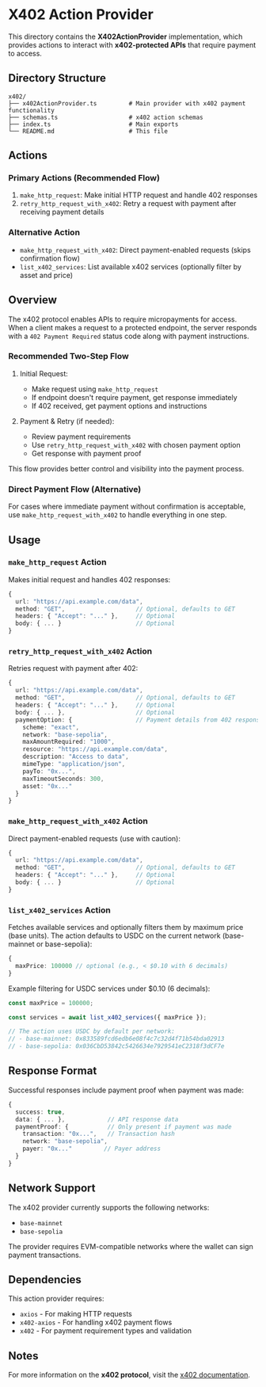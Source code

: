 # X402 Action Provider

This directory contains the **X402ActionProvider** implementation, which provides actions to interact with **x402-protected APIs** that require payment to access.

## Directory Structure

```
x402/
├── x402ActionProvider.ts         # Main provider with x402 payment functionality
├── schemas.ts                    # x402 action schemas
├── index.ts                      # Main exports
└── README.md                     # This file
```

## Actions

### Primary Actions (Recommended Flow)

1. `make_http_request`: Make initial HTTP request and handle 402 responses
2. `retry_http_request_with_x402`: Retry a request with payment after receiving payment details

### Alternative Action

- `make_http_request_with_x402`: Direct payment-enabled requests (skips confirmation flow)
- `list_x402_services`: List available x402 services (optionally filter by asset and price)

## Overview

The x402 protocol enables APIs to require micropayments for access. When a client makes a request to a protected endpoint, the server responds with a `402 Payment Required` status code along with payment instructions.

### Recommended Two-Step Flow

1. Initial Request:
   - Make request using `make_http_request`
   - If endpoint doesn't require payment, get response immediately
   - If 402 received, get payment options and instructions

2. Payment & Retry (if needed):
   - Review payment requirements
   - Use `retry_http_request_with_x402` with chosen payment option
   - Get response with payment proof

This flow provides better control and visibility into the payment process.

### Direct Payment Flow (Alternative)

For cases where immediate payment without confirmation is acceptable, use `make_http_request_with_x402` to handle everything in one step.

## Usage

### `make_http_request` Action

Makes initial request and handles 402 responses:

```typescript
{
  url: "https://api.example.com/data",
  method: "GET",                    // Optional, defaults to GET
  headers: { "Accept": "..." },     // Optional
  body: { ... }                     // Optional
}
```

### `retry_http_request_with_x402` Action

Retries request with payment after 402:

```typescript
{
  url: "https://api.example.com/data",
  method: "GET",                    // Optional, defaults to GET
  headers: { "Accept": "..." },     // Optional
  body: { ... },                    // Optional
  paymentOption: {                  // Payment details from 402 response
    scheme: "exact",
    network: "base-sepolia",
    maxAmountRequired: "1000",
    resource: "https://api.example.com/data",
    description: "Access to data",
    mimeType: "application/json",
    payTo: "0x...",
    maxTimeoutSeconds: 300,
    asset: "0x..."
  }
}
```

### `make_http_request_with_x402` Action

Direct payment-enabled requests (use with caution):

```typescript
{
  url: "https://api.example.com/data",
  method: "GET",                    // Optional, defaults to GET
  headers: { "Accept": "..." },     // Optional
  body: { ... }                     // Optional
}
```

### `list_x402_services` Action

Fetches available services and optionally filters them by maximum price (base units). The action defaults to USDC on the current network (base-mainnet or base-sepolia):

```typescript
{
  maxPrice: 100000 // optional (e.g., < $0.10 with 6 decimals)
}
```

Example filtering for USDC services under $0.10 (6 decimals):

```ts
const maxPrice = 100000;

const services = await list_x402_services({ maxPrice });

// The action uses USDC by default per network:
// - base-mainnet: 0x833589fcd6edb6e08f4c7c32d4f71b54bda02913
// - base-sepolia: 0x036CbD53842c5426634e7929541eC2318f3dCF7e
```

## Response Format

Successful responses include payment proof when payment was made:

```typescript
{
  success: true,
  data: { ... },            // API response data
  paymentProof: {           // Only present if payment was made
    transaction: "0x...",   // Transaction hash
    network: "base-sepolia",
    payer: "0x..."         // Payer address
  }
}
```

## Network Support

The x402 provider currently supports the following networks:
- `base-mainnet`
- `base-sepolia`

The provider requires EVM-compatible networks where the wallet can sign payment transactions.

## Dependencies

This action provider requires:
- `axios` - For making HTTP requests
- `x402-axios` - For handling x402 payment flows
- `x402` - For payment requirement types and validation

## Notes

For more information on the **x402 protocol**, visit the [x402 documentation](https://x402.gitbook.io/x402/). 